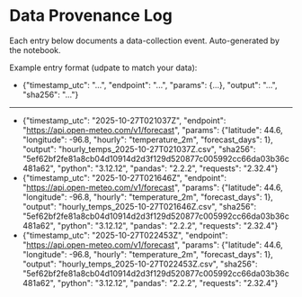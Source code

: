 # Data Provenance Log
Each entry below documents a data-collection event.
Auto-generated by the notebook.

Example entry format (udpate to match your data):
- {"timestamp_utc": "...", "endpoint": "...", "params": {...}, "output": "...", "sha256": "..."}

---

- {"timestamp_utc": "2025-10-27T021037Z", "endpoint": "https://api.open-meteo.com/v1/forecast", "params": {"latitude": 44.6, "longitude": -96.8, "hourly": "temperature_2m", "forecast_days": 1}, "output": "hourly_temps_2025-10-27T021037Z.csv", "sha256": "5ef62bf2fe81a8cb04d10914d2d3f129d520877c005992cc66da03b36c481a62", "python": "3.12.12", "pandas": "2.2.2", "requests": "2.32.4"}
- {"timestamp_utc": "2025-10-27T021646Z", "endpoint": "https://api.open-meteo.com/v1/forecast", "params": {"latitude": 44.6, "longitude": -96.8, "hourly": "temperature_2m", "forecast_days": 1}, "output": "hourly_temps_2025-10-27T021646Z.csv", "sha256": "5ef62bf2fe81a8cb04d10914d2d3f129d520877c005992cc66da03b36c481a62", "python": "3.12.12", "pandas": "2.2.2", "requests": "2.32.4"}
- {"timestamp_utc": "2025-10-27T022453Z", "endpoint": "https://api.open-meteo.com/v1/forecast", "params": {"latitude": 44.6, "longitude": -96.8, "hourly": "temperature_2m", "forecast_days": 1}, "output": "hourly_temps_2025-10-27T022453Z.csv", "sha256": "5ef62bf2fe81a8cb04d10914d2d3f129d520877c005992cc66da03b36c481a62", "python": "3.12.12", "pandas": "2.2.2", "requests": "2.32.4"}